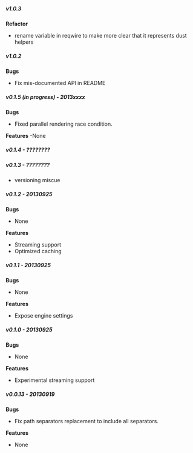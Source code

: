 ##### v1.0.3

**Refactor**
- rename variable in reqwire to make more clear that it represents dust helpers

##### v1.0.2

**Bugs**
- Fix mis-documented API in README

##### v0.1.5 (in progress) - 2013xxxx
**Bugs**
- Fixed parallel rendering race condition.

**Features**
-None

##### v0.1.4 - ????????
##### v0.1.3 - ????????
- versioning miscue

##### v0.1.2 - 20130925

**Bugs**
- None

**Features**
- Streaming support
- Optimized caching

##### v0.1.1 - 20130925

**Bugs**
- None

**Features**
- Expose engine settings

##### v0.1.0 - 20130925

**Bugs**
- None

**Features**
- Experimental streaming support


##### v0.0.13 - 20130919

**Bugs**
- Fix path separators replacement to include all separators.

**Features**
- None
